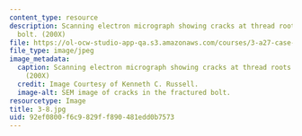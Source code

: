 ```yaml
---
content_type: resource
description: Scanning electron micrograph showing cracks at thread roots in failed
  bolt. (200X)
file: https://ol-ocw-studio-app-qa.s3.amazonaws.com/courses/3-a27-case-studies-in-forensic-metallurgy-fall-2007/92ef0800f6c9829ff890481edd0b7573_3-8.jpg
file_type: image/jpeg
image_metadata:
  caption: Scanning electron micrograph showing cracks at thread roots in failed bolt.
    (200X)
  credit: Image Courtesy of Kenneth C. Russell.
  image-alt: SEM image of cracks in the fractured bolt.
resourcetype: Image
title: 3-8.jpg
uid: 92ef0800-f6c9-829f-f890-481edd0b7573
---
```

